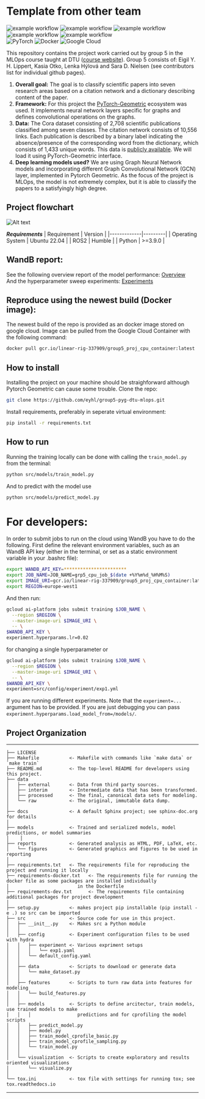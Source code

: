 Template from other team
==============================
![example workflow](https://github.com/eyhl/group5-pyg-dtu-mlops/actions/workflows/tests.yml/badge.svg)
![example workflow](https://github.com/eyhl/group5-pyg-dtu-mlops/actions/workflows/coverage.yml/badge.svg)
![example workflow](https://github.com/eyhl/group5-pyg-dtu-mlops/actions/workflows/flake8.yml/badge.svg)
![example workflow](https://github.com/eyhl/group5-pyg-dtu-mlops/actions/workflows/isort.yml/badge.svg)
![example workflow](https://github.com/eyhl/group5-pyg-dtu-mlops/actions/workflows/mypy.yml/badge.svg)
<br/>
![PyTorch](https://img.shields.io/badge/PyTorch-%23EE4C2C.svg?style=for-the-badge&logo=PyTorch&logoColor=white)
![Docker](https://img.shields.io/badge/docker-%230db7ed.svg?style=for-the-badge&logo=docker&logoColor=white)
![Google Cloud](https://img.shields.io/badge/GoogleCloud-%234285F4.svg?style=for-the-badge&logo=google-cloud&logoColor=white)

This repository contains the project work carried out by group 5 in the MLOps course taught at DTU ([course website](https://skaftenicki.github.io/dtu_mlops/)). Group 5 consists of: Eigil Y. H. Lippert, Kasia Otko, Lenka Hýlová and Sara D. Nielsen (see contributors list for individual github pages). 

1. **Overall goal:**
The   goal   is   to   classify   scientific   papers   into   seven   research areas based on a citation network and a dictionary describing content of the paper.
2. **Framework:**
For this project the [PyTorch-Geometric](https://pytorch-geometric.readthedocs.io/en/latest/#) ecosystem was used.   It   implements   neural   network
layers specific for graphs and defines convolutional operations on the graphs.
3. **Data:**
The Cora dataset consisting of 2,708 scientific publications   classified   among   seven   classes.   The   citation network consists of 10,556 links. Each publication is described by   a   binary   label   indicating   the   absence/presence   of   the corresponding word from the dictionary, which consists of 1,433 unique   words.   This   data   is   [publicly   available](https://deepai.org/dataset/cora). We will load it using PyTorch-Geometric interface.
4. **Deep learning models used?**
We are using Graph   Neural   Network   models   and   incorporating different Graph Convolutional Network (GCN) layer, implemented in Pytorch Geometric. As the focus of the project is MLOps, the model is not extremely complex, but it is able to classify the papers to a satisfyingly high degree. 

## Project flowchart
![Alt text](reports/figures/flowchart.png?raw=true "Flowchart")

***Requirements***
| Requirement | Version |
|-------------|---------|
| Operating System | Ubuntu 22.04 |
| ROS2        | Humble  |
| Python      | >=3.9.0 |


## WandB report:
See the following overview report of the model performance: [Overview](https://wandb.ai/group5-dtumlops/group5-pyg-dtumlops/reports/Overview-of-project-results--VmlldzoxNDYyODk2?accessToken=6sjiecvilemd7q8en7ln598w1kom8bmnup0fsk7xka9e18add4pkvf9l4r4miq5c)<br/>
And the hyperparameter sweep experiments: [Experiments](https://wandb.ai/group5-dtumlops/group5-pyg-dtumlops/reports/Hyperparameter-sweep--VmlldzoxNDYzMDY1?accessToken=50527c4puh8c7addch7kqu5tsm4mswulgh8kad8kz4b13ytlyng66zapnjauhq04)


## Reproduce using the newest build (Docker image):
The newest build of the repo is provided as an docker image stored on google cloud. Image can be pulled from the Google Cloud Container with the following command:
```bash
docker pull gcr.io/linear-rig-337909/group5_proj_cpu_container:latest
```

## How to install
Installing the project on your machine should be straighforward although Pytorch Geometric can cause some trouble. Clone the repo:
```bash
git clone https://github.com/eyhl/group5-pyg-dtu-mlops.git
```
Install requirements, preferably in seperate virtual environment:
```bash
pip install -r requirements.txt
```

## How to run
Running the training locally can be done with calling the `train_model.py` from the terminal:
```bash
python src/models/train_model.py
```
And to predict with the model use
```bash
python src/models/predict_model.py
```

# For developers:
In order to submit jobs to run on the cloud using WandB you have to do the following. First define the relevant environment variables, such as an WandB API key (either in the terminal, or set as a static environment variable in your .bashrc file):
```bash
export WANDB_API_KEY=***********************
export JOB_NAME=JOB_NAME=grp5_cpu_job_$(date +%Y%m%d_%H%M%S)
export IMAGE_URI=gcr.io/linear-rig-337909/group5_proj_cpu_container:latest
export REGION=europe-west1
```
And then run:
```bash
gcloud ai-platform jobs submit training $JOB_NAME \
  --region $REGION \
  --master-image-uri $IMAGE_URI \
  -- \
$WANDB_API_KEY \
experiment.hyperparams.lr=0.02
```

for changing a single hyperparameter or 

```bash
gcloud ai-platform jobs submit training $JOB_NAME \
  --region $REGION \
  --master-image-uri $IMAGE_URI \
  -- \
$WANDB_API_KEY \
experiment=src/config/experiment/exp1.yml
```

If you are running different experiments. Note that the `experiment=...` argument has to be provided. If you are just debugging you can pass `experiment.hyperparams.load_model_from=/models/`.


## Project Organization
------------

    ├── LICENSE
    ├── Makefile           <- Makefile with commands like `make data` or `make train`
    ├── README.md          <- The top-level README for developers using this project.
    ├── data
    │   ├── external       <- Data from third party sources.
    │   ├── interim        <- Intermediate data that has been transformed.
    │   ├── processed      <- The final, canonical data sets for modeling.
    │   └── raw            <- The original, immutable data dump.
    │
    ├── docs               <- A default Sphinx project; see sphinx-doc.org for details
    │
    ├── models             <- Trained and serialized models, model predictions, or model summaries
    │    │
    ├── reports            <- Generated analysis as HTML, PDF, LaTeX, etc.
    │   └── figures        <- Generated graphics and figures to be used in reporting
    │
    ├── requirements.txt   <- The requirements file for reproducing the project and running it locally
    ├── requirements-docker.txt   <- The requirements file for running the docker file as some packages are installed individually
    │                         in the Dockerfile
    ├── requirements-dev.txt      <- The requirements file containing additional packages for project development
    │
    ├── setup.py           <- makes project pip installable (pip install -e .) so src can be imported
    ├── src                <- Source code for use in this project.
    │   ├── __init__.py    <- Makes src a Python module
    │   │  
    │   ├── config         <- Experiment configuration files to be used with hydra
    │   │   ├── experiment <- Various expriment setups
    │   │   │   └── exp1.yaml
    │   │   └── default_config.yaml
    │   │  
    │   ├── data           <- Scripts to download or generate data
    │   │   └── make_dataset.py
    │   │
    │   ├── features       <- Scripts to turn raw data into features for modeling
    │   │   └── build_features.py
    │   │
    │   ├── models         <- Scripts to define arcitectur, train models, use trained models to make
    │   │   │                 predictions and for cprofiling the model scripts
    │   │   ├── predict_model.py
    │   │   ├── model.py
    │   │   ├── train_model_cprofile_basic.py
    │   │   ├── train_model_cprofile_sampling.py
    │   │   └── train_model.py
    │   │
    │   └── visualization  <- Scripts to create exploratory and results oriented visualizations
    │       └── visualize.py
    │
    └── tox.ini            <- tox file with settings for running tox; see tox.readthedocs.io


--------